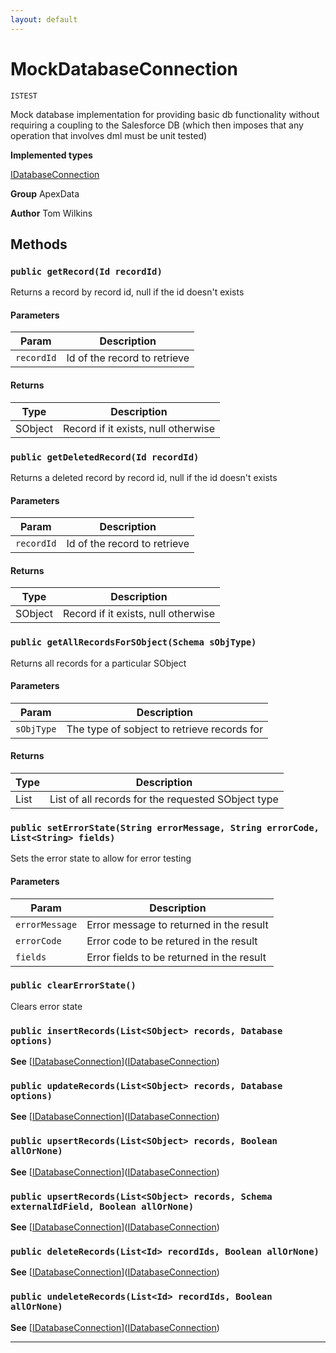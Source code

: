 ```yaml
---
layout: default
---
```

# MockDatabaseConnection

`ISTEST`

Mock database implementation for providing basic db functionality without requiring a coupling
to the Salesforce DB (which then imposes that any operation that involves dml must be unit tested)


**Implemented types**

[IDatabaseConnection](./IDatabaseConnection.md)


**Group** ApexData


**Author** Tom Wilkins

## Methods
### `public getRecord(Id recordId)`

Returns a record by record id, null if the id doesn't exists

#### Parameters

|Param|Description|
|---|---|
|`recordId`|Id of the record to retrieve|

#### Returns

|Type|Description|
|---|---|
|SObject|Record if it exists, null otherwise|

### `public getDeletedRecord(Id recordId)`

Returns a deleted record by record id, null if the id doesn't exists

#### Parameters

|Param|Description|
|---|---|
|`recordId`|Id of the record to retrieve|

#### Returns

|Type|Description|
|---|---|
|SObject|Record if it exists, null otherwise|

### `public getAllRecordsForSObject(Schema sObjType)`

Returns all records for a particular SObject

#### Parameters

|Param|Description|
|---|---|
|`sObjType`|The type of sobject to retrieve records for|

#### Returns

|Type|Description|
|---|---|
|List<SObject>|List of all records for the requested SObject type|

### `public setErrorState(String errorMessage, String errorCode, List<String> fields)`

Sets the error state to allow for error testing

#### Parameters

|Param|Description|
|---|---|
|`errorMessage`|Error message to returned in the result|
|`errorCode`|Error code to be retured in the result|
|`fields`|Error fields to be returned in the result|

### `public clearErrorState()`

Clears error state

### `public insertRecords(List<SObject> records, Database options)`

**See** [[IDatabaseConnection](./IDatabaseConnection.md)]([IDatabaseConnection](./IDatabaseConnection.md))

### `public updateRecords(List<SObject> records, Database options)`

**See** [[IDatabaseConnection](./IDatabaseConnection.md)]([IDatabaseConnection](./IDatabaseConnection.md))

### `public upsertRecords(List<SObject> records, Boolean allOrNone)`

**See** [[IDatabaseConnection](./IDatabaseConnection.md)]([IDatabaseConnection](./IDatabaseConnection.md))

### `public upsertRecords(List<SObject> records, Schema externalIdField, Boolean allOrNone)`

**See** [[IDatabaseConnection](./IDatabaseConnection.md)]([IDatabaseConnection](./IDatabaseConnection.md))

### `public deleteRecords(List<Id> recordIds, Boolean allOrNone)`

**See** [[IDatabaseConnection](./IDatabaseConnection.md)]([IDatabaseConnection](./IDatabaseConnection.md))

### `public undeleteRecords(List<Id> recordIds, Boolean allOrNone)`

**See** [[IDatabaseConnection](./IDatabaseConnection.md)]([IDatabaseConnection](./IDatabaseConnection.md))

---
